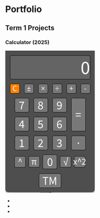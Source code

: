 # Portfolio

## Term 1 Projects

### Calculator (2025)

![RunningCalculator](https://github.com/BIKER-LIFE/Portfolio/blob/main/images/Calc.png?raw=true)

* []()
* []()
* []()
